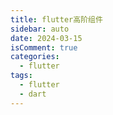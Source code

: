 ```yaml
---
title: flutter高阶组件
sidebar: auto
date: 2024-03-15
isComment: true
categories:
  - flutter
tags:
  - flutter
  - dart
---
```




